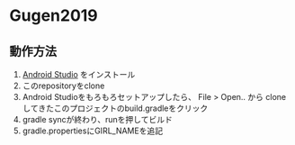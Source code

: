 # Gugen2019

## 動作方法
1. [Android Studio](https://developer.android.com/studio/?hl=ja) をインストール
2. このrepositoryをclone
3. Android Studioをもろもろセットアップしたら、 File > Open.. から clone してきたこのプロジェクトのbuild.gradleをクリック
4. gradle syncが終わり、runを押してビルド
5. gradle.propertiesにGIRL_NAMEを追記
